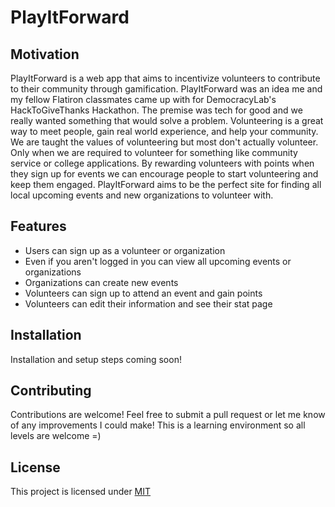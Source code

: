 # PlayItForward

## Motivation

PlayItForward is a web app that aims to incentivize volunteers to contribute to their community through gamification. PlayItForward was an idea me and my fellow Flatiron classmates came up with for DemocracyLab's HackToGiveThanks Hackathon. The premise was tech for good and we really wanted something that would solve a problem. Volunteering is a great way to meet people, gain real world experience, and help your community. We are taught the values of volunteering but most don't actually volunteer. Only when we are required to volunteer for something like community service or college applications. By rewarding volunteers with points when they sign up for events we can encourage people to start volunteering and keep them engaged. PlayItForward aims to be the perfect site for finding all local upcoming events and new organizations to volunteer with.

## Features

-  Users can sign up as a volunteer or organization
  - Even if you aren't logged in you can view all upcoming events or organizations
-  Organizations can create new events
-  Volunteers can sign up to attend an event and gain points
-  Volunteers can edit their information and see their stat page

## Installation

Installation and setup steps coming soon!

## Contributing

Contributions are welcome! Feel free to submit a pull request or let me know of any improvements I could make! This is a learning environment so all levels are welcome =)

## License

This project is licensed under [MIT](https://choosealicense.com/licenses/mit/)
